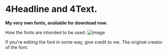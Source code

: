 # 4Headline and 4Text.
**My very own fonts, avaliable for download now.**

How  the fonts are intended to be used:
![image](https://github.com/user-attachments/assets/1294ee77-bcb9-406c-8f49-758d22568324)

If you're editing the font in some way, give credit to me. The original creator of the font.
